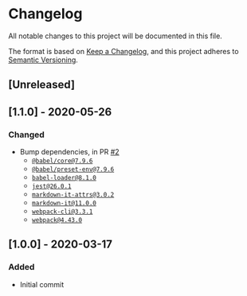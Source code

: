 # Changelog
All notable changes to this project will be documented in this file.

The format is based on [Keep a Changelog](https://keepachangelog.com/en/1.0.0/),
and this project adheres to [Semantic Versioning](https://semver.org/spec/v2.0.0.html).

## [Unreleased]

## [1.1.0] - 2020-05-26

### Changed

- Bump dependencies, in PR [#2](https://github.com/compulim/event-as-promise/pull/2)
   - [`@babel/core@7.9.6`](https://npmjs.com/package/@babel/core)
   - [`@babel/preset-env@7.9.6`](https://npmjs.com/package/@babel/preset-env)
   - [`babel-loader@8.1.0`](https://npmjs.com/package/babel-loader)
   - [`jest@26.0.1`](https://npmjs.com/package/jest)
   - [`markdown-it-attrs@3.0.2`](https://npmjs.com/package/markdown-it-attrs)
   - [`markdown-it@11.0.0`](https://npmjs.com/package/markdown-it)
   - [`webpack-cli@3.3.1`](https://npmjs.com/package/webpack-cli)
   - [`webpack@4.43.0`](https://npmjs.com/package/webpack)

## [1.0.0] - 2020-03-17

### Added

- Initial commit
